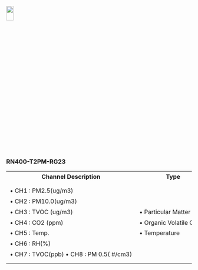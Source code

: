 <img src="https://github.com/user-attachments/assets/771264bf-60dc-46db-bd62-2f0d790b0e11" width="20%" height="10%">
<body>
    <h3>RN400-T2PM-RG23</h3>
    <table>
        <tr>
            <th>Channel Description</th>
            <th>Type</th>
        </tr>
        <tr>
            <td style="white-space: nowrap; padding: 10px; line-height: 1.8;">
                • CH1 : PM2.5(ug/m3) <br>
                • CH2 : PM10.0(ug/m3) <br>
                • CH3 : TVOC (ug/m3) <br>
                • CH4 : CO2 (ppm) <br>
                • CH5 : Temp.<br>
                • CH6 : RH(%)<br>
                • CH7 : TVOC(ppb)
                • CH8 : PM 0.5( #/cm3)
           </td>
            <td style="white-space: nowrap; padding: 10px; line-height: 1.8;">
                • Particular Matter<br>
		• Organic Volatile Gases<br>
                • Temperature<br>
            </td>
        </tr>
    </table>
</body>